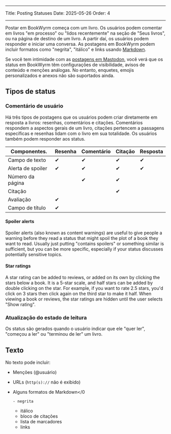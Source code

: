 - - -
Title: Posting Statuses Date: 2025-05-26 Order: 4
- - -

Postar em BookWyrm começa com um livro. Os usuários podem comentar em livros "em processo" ou "lidos recentemente" na seção de "Seus livros", ou na página de destino de um livro. A partir daí, os usuários podem responder e iniciar uma conversa. As postagens em BookWyrm podem incluir formatos como "negrita", "itálico" e links usando [Markdown](https://www.markdownguide.org/cheat-sheet/).

Se você tem intimidade com as [postagens em Mastodon](https://docs.joinmastodon.org/user/posting/), você verá que os status em BookWyrm têm configurações de visibilidade, avisos de conteúdo e menções análogas. No entanto, enquetes, emojis personalizados e anexos não são suportados ainda.

## Tipos de status

### Comentário de usuário

Há três tipos de postagens que os usuários podem criar diretamente em resposta a livros: resenhas, comentários e citações. Comentários respondem a aspectos gerais de um livro, citações pertencem a passagens específicas e resenhas lidam com o livro em sua totalidade. Os usuários também podem responder aos status.

| Componentes.      | Resenha | Comentário | Citação | Resposta |
| ----------------- | ------- | ---------- | ------- | -------- |
| Campo de texto    | ✔       | ✔          | ✔       | ✔        |
| Alerta de spoiler | ✔       | ✔          | ✔       | ✔        |
| Número da página  |         | ✔          | ✔       |          |
| Citação           |         |            | ✔       |          |
| Avaliação         | ✔       |            |         |          |
| Campo de título   | ✔       |            |         |          |

#### Spoiler alerts

Spoiler alerts (also known as content warnings) are useful to give people a warning before they read a status that might spoil the plot of a book they want to read. Usually just putting "contains spoilers" or something similar is sufficient, but you can be more specific, especially if your status discusses potentially sensitive topics.

#### Star ratings

A star rating can be added to reviews, or added on its own by clicking the stars below a book. It is a 5-star scale, and half stars can be added by double clicking on the star. For example, if you want to rate 2.5 stars, you'd click on 3 stars then click again on the third star to make it half. When viewing a book or reviews, the star ratings are hidden until the user selects "Show rating".

### Atualização do estado de leitura

Os status são gerados quando o usuário indicar que ele "quer ler", "começou a ler" ou "terminou de ler" um livro.

## Texto
No texto pode incluir:

- Menções (@usuário)
- URLs (`http(s)://` não é exibido)
- Alguns
formatos de Markdown</0 
  
      - negrita
    - itálico
    - bloco de citações
    - lista de marcadores
    - links</li> </ul>

